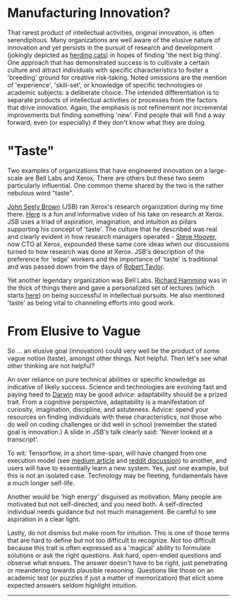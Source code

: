 <!--
.. title: Wellspring of Innovation
.. slug: wellspring-of-innovation
.. date: 2019-02-15 15:08:00 UTC
.. tags: 
.. category: 
.. link: 
.. description: 
.. type: text
-->

# Manufacturing Innovation?

That rarest product of intellectual activities, original innovation, is often serendipitous. Many organizations are well aware of the elusive nature of innovation and yet persists in the pursuit of research and development (jokingly depicted as [herding cats](https://www.google.com/search?tbm=isch&sa=1&ei=1ttmXOaMMuKGggfI9oyYCw&q=far+side+cat+herding+cartoons&oq=far+side+cat+herding+cartoons&gs_l=img.3...0.0..27395...0.0..0.0.0.......1......gws-wiz-img.HTpJM9I9_yk)) in hopes of finding 'the next big thing'. One approach that has demonstrated success is to cultivate a certain culture and attract individuals with specific characteristics to foster a 'breeding' ground for creative risk-taking. Noted omissions are the mention of 'experience', 'skill-set', or knowledge of specific technologies or academic subjects: a deliberate choice. The intended differentiation is to separate products of intellectual activities or processes from the factors that drive innovation. Again, the emphasis is not refinement nor incremental improvements but finding something 'new'. Find people that will find a way forward, even (or especially) if they don't know what they are doing.

# "Taste"

Two examples of organizations that have engineered innovation on a large-scale are Bell Labs and Xerox. There are others but these two seem particularly influential. One common theme shared by the two is the rather nebulous word "taste".

[John Seely Brown](http://www.johnseelybrown.com/) (JSB) ran Xerox's research organization during my time there. [Here](https://www.youtube.com/watch?v=amdONcqQvnU) is a fun and informative video of his take on research at Xerox. JSB uses a triad of aspiration, imagination, and intuition as pillars supporting his concept of 'taste'. The culture that he described was real and clearly evident in how research managers operated - [Steve Hoover](https://www.xerox.com/en-us/about/executive-leadership/corporate-officers/steve-hoover-biography), now CTO at Xerox, expounded these same core ideas when our discussions turned to how research was done at Xerox.
JSB's description of the preference for 'edge' workers and the importance of 'taste' is traditional and was passed down from the days of [Robert Taylor](https://www.wired.com/2017/04/youve-never-heard-tech-legend-bob-taylor-invented-almost-everything/).

Yet another legendary organization was Bell Labs. [Richard Hamming](https://history.computer.org/pioneers/hamming.html) was in the thick of things there and gave a personalized set of lectures (which starts [here](https://www.youtube.com/watch?v=AD4b-52jtos)) on being successful in intellectual pursuits.  He also mentioned 'taste' as being vital to channeling efforts into good work.

# From Elusive to Vague

So ... an elusive goal (innovation) could very well be the product of some vague notion (taste), amongst other things. Not helpful. Then let's see what other thinking are not helpful?

An over reliance on pure technical abilities or specific knowledge as indicative of likely success. Science and technologies are evolving fast and paying heed to [Darwin](https://quoteinvestigator.com/2014/05/04/adapt/) may be good advice: adaptability should be a prized trait. From a cognitive perspective, adaptability is a manifestation of curiosity, imagination, discipline, and astuteness. Advice: spend your resources on finding individuals with these characteristics, not those who do well on coding challenges or did well in school (remember the stated goal is innovation.) A slide in JSB's talk clearly said: 'Never looked at a transcript'.

To wit: Tensorflow, in a short time-span, will have changed from one execution model (see [medium article](https://medium.com/tensorflow/whats-coming-in-tensorflow-2-0-d3663832e9b8) and [reddit discussion](https://www.reddit.com/r/MachineLearning/comments/9ysmtn/d_debate_on_tensorflow_20_api/)) to another, and users will have to essentially learn a new system. Yes, just one example, but this is not an isolated case. Technology may be fleeting, fundamentals have a much longer self-life.

Another would be 'high energy' disguised as motivation. Many people are motivated but not self-directed, and you need both. A self-directed individual needs guidance but not much management. Be careful to see aspiration in a clear light.

Lastly, do not dismiss but make room for intuition. This is one of those terms that are hard to define but not too difficult to recognize. Not too difficult because this trait is often expressed as a 'magical' ability to formulate solutions or ask the right questions. Ask hard, open-ended questions and observe what ensues. The answer doesn't have to be right, just penetrating or meandering towards plausible reasoning. Questions like those on an academic test (or puzzles if just a matter of memorization) that elicit some expected answers seldom highlight intuition.

---